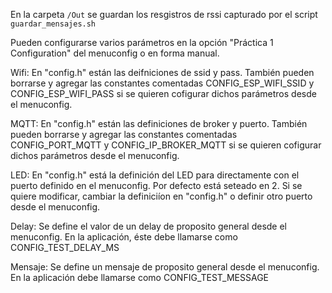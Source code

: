 En la carpeta `/Out` se guardan los resgistros de rssi capturado por el script `guardar_mensajes.sh`

Pueden configurarse varios parámetros en la opción "Práctica 1 Configuration" del menuconfig o en forma manual.

Wifi:     En "config.h" están las deifniciones de ssid y pass. También pueden borrarse
          y agregar las constantes comentadas CONFIG_ESP_WIFI_SSID y CONFIG_ESP_WIFI_PASS
          si se quieren cofigurar dichos parámetros desde el menuconfig.

MQTT:     En "config.h" están las definiciones de broker y puerto. También pueden borrarse
          y agregar las constantes comentadas CONFIG_PORT_MQTT y CONFIG_IP_BROKER_MQTT
          si se quieren cofigurar dichos parámetros desde el menuconfig.

LED:      En "config.h" está la definición del LED para directamente con el puerto definido
          en el menuconfig. Por defecto está seteado en 2. Si se quiere modificar, cambiar
          la definiciíon en "config.h" o definir otro puerto desde el menuconfig.

Delay:    Se define el valor de un delay de proposito general desde el menuconfig.
          En la aplicación, éste debe llamarse como CONFIG_TEST_DELAY_MS

Mensaje:  Se define un mensaje de proposito general desde el menuconfig. En la aplicación
          debe llamarse como CONFIG_TEST_MESSAGE


